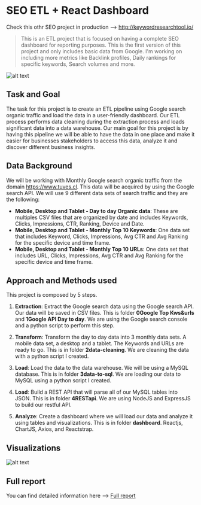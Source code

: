 # SEO ETL + React Dashboard

Check this othr SEO project in production --> http://keywordresearchtool.io/

> This is an ETL project that is focused on having a complete SEO dashboard for reporting purposes. This is the first version of this project and only includes basic data from Google. I'm working on including more metrics like Backlink profiles, Daily rankings for specific keywords, Search volumes and more.

  
![alt text](https://panoply.io/uploads/versions/diagram4---x----750-328x---.jpg)


## Task and Goal
The task for this project is to create an ETL pipeline using Google search organic traffic and load the data in a user-friendly dashboard. Our ETL process performs data cleaning during the extraction process and loads significant data into a data warehouse. Our main goal for this project is by having this pipeline we will be able to have the data in one place and make it easier for businesses stakeholders to access this data, analyze it and discover different business insights.

## Data Background
We will be working with Monthly Google search organic traffic from the domain https://www.tuves.cl. This data will be acquired by using the Google search API. We will use 9 different data sets of search traffic and they are the following:

- **Mobile, Desktop and Tablet - Day to day Organic data**: These are multiples CSV files that are organized by date and includes Keywords, Clicks, Impressions, CTR, Ranking, Device and Date.
- **Mobile, Desktop and Tablet - Monthly Top 10 Keywords**: One data set that includes Keyword, Clicks, Impressions, Avg CTR and Avg Ranking for the specific device and time frame.
- **Mobile, Desktop and Tablet - Monthly Top 10 URLs**: One data set that includes URL, Clicks, Impressions, Avg CTR and Avg Ranking for the specific device and time frame.

## Approach and Methods used
This project is composed by 5 steps.
1. **Extraction**: Extract the Google search data using the Google search API. Our data will be saved in CSV files. This is folder **0Google Top Kws&urls** and **1Google API Day to day**. We are using the Google search console and a python script to perform this step.

2. **Transform**: Transform the day to day data into 3 monthly data sets. A mobile data set, a desktop and a tablet. The Keywords and URLs are ready to go. This is in folder **2data-cleaning**. We are cleaning the data with a python script I created.

3. **Load**: Load the data to the data warehouse. We will be using a MySQL database. This is in folder **3data-to-sql**. We are loading our data to MySQL using a python script I created.

4. **Load**: Build a REST API that will parse all of our MySQL tables into JSON. This is in folder **4RESTapi**. We are using NodeJS and ExpressJS to build our restful API.


5. **Analyze**: Create a dashboard where we will load our data and analyze it using tables and visualizations. This is in folder **dashboard**. Reactjs, ChartJS, Axios, and Reactstrap.

## Visualizations

![alt text](dash.gif)


## Full report

You can find detailed information here --> [Full report](https://github.com/sundios/SEO-Dashboard/blob/master/Full_report.pdf)

